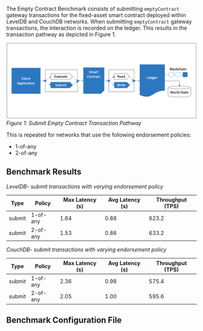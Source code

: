 The Empty Contract Benchmark consists of submitting `emptyContract` gateway transactions for the fixed-asset smart contract deployed within LevelDB and CouchDB networks. When submitting `emptyContract` gateway transactions, the interaction is recorded on the ledger. This results in the transaction pathway as depicted in Figure 1.

![submit empty contract pathway](../../../../../diagrams/TransactionRoute_SubmitEmpty.png)*Figure 1: Submit Empty Contract Transaction Pathway*

This is repeated for networks that use the following endorsement policies:
 
 - 1-of-any
 - 2-of-any

## Benchmark Results
*LevelDB- submit transactions with varying endorsement policy*

| Type | Policy | Max Latency (s) | Avg Latency (s) | Throughput (TPS) |
| ---- | ------ | --------------- | --------------- | ---------------- |
| submit | 1-of-any | 1.64 | 0.88 | 623.2 |
| submit | 2-of-any | 1.53 | 0.86 | 633.2 |

*CouchDB- submit transactions with varying endorsement policy*

| Type | Policy | Max Latency (s) | Avg Latency (s) | Throughput (TPS) |
| ---- | ------ | --------------- | --------------- | ---------------- |
| submit | 1-of-any | 2.36 | 0.98 | 575.4 |
| submit | 2-of-any | 2.05 | 1.00 | 595.6 |


## Benchmark Configuration File